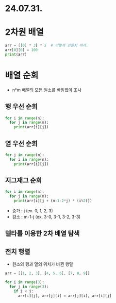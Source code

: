 # 24.07.31.
# 2차원 배열
```py
arr = [[0] * 3] * 2  # 이렇게 만들지 마라.
arr[0][0] = 100
print(arr)
```

# 배열 순회
- n*m 배열의 모든 원소를 빠짐없이 조사

## 행 우선 순회
```py
for i in range(n):
  for j in range(m):
    print(arr[i][j])
```

## 열 우선 순회
```py
for j in range(m):
  for i in range(n):
    print(arr[i][j])
```

## 지그재그 순회
```py
for i in range(n):
  for j in range(m):
    print(arr[i][j + (m-1-2*j) * (i%2)])
```
- 증가 : j (ex. 0, 1, 2, 3)
- 감소 : m-1-j (ex. 3-0, 3-1, 3-2, 3-3)

## 델타를 이용한 2차 배열 탐색


## 전치 행렬
- 원소의 행과 열의 위치가 바뀐 행렬

```py
arr = [[1, 2, 3], [4, 5, 6], [7, 8, 9]]

for i in range(3):
  for j in range(3):
    if i < j:
      arr[i][j], arr[j][i] = arr[j][i], arr[i][j]
```
